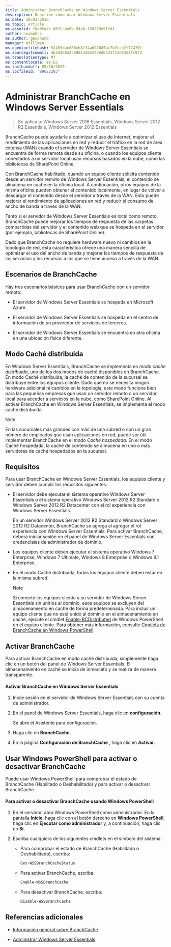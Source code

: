 ```yaml
---
title: Administrar BranchCache en Windows Server Essentials
description: Describe cómo usar Windows Server Essentials
ms.date: 10/03/2016
ms.topic: article
ms.assetid: f6e05aec-d07c-4e0b-94ab-f20279e9ffd1
author: nnamuhcs
ms.author: geschuma
manager: mtillman
ms.openlocfilehash: 52493dae886eb8f74a6276854c7b7cce2f77470f
ms.sourcegitcommit: db2d46842c68813d043738d6523f13d8454fc972
ms.translationtype: MT
ms.contentlocale: es-ES
ms.lasthandoff: 09/10/2020
ms.locfileid: "89623203"
---
```

# <a name="manage-branchcache-in-windows-server-essentials"></a>Administrar BranchCache en Windows Server Essentials

>Se aplica a: Windows Server 2016 Essentials, Windows Server 2012 R2 Essentials, Windows Server 2012 Essentials

BranchCache puede ayudarle a optimizar el uso de Internet, mejorar el rendimiento de las aplicaciones en red y reducir el tráfico en la red de área extensa (WAN) cuando el servidor de Windows Server Essentials se encuentra de forma remota desde su oficina, o cuando los equipos cliente conectados a un servidor local usan recursos basados en la nube, como las bibliotecas de SharePoint Online.

 Con BranchCache habilitado, cuando un equipo cliente solicita contenido desde un servidor remoto de Windows Server Essentials, el contenido se almacena en caché en la oficina local. A continuación, otros equipos de la misma oficina pueden obtener el contenido localmente, en lugar de volver a descargar el contenido desde el servidor a través de la WAN. Esto puede mejorar el rendimiento de aplicaciones en red y reducir el consumo de ancho de banda a través de la WAN.

 Tanto si el servidor de Windows Server Essentials es local como remoto, BranchCache puede mejorar los tiempos de respuesta de las carpetas compartidas del servidor y el contenido web que se hospeda en el servidor (por ejemplo, bibliotecas de SharePoint Online).

 Dado que BranchCache no requiere hardware nuevo ni cambios en la topología de red, esta característica ofrece una manera sencilla de optimizar el uso del ancho de banda y mejorar los tiempos de respuesta de los servicios y los recursos a los que se tiene acceso a través de la WAN.

## <a name="branchcache-scenarios"></a>Escenarios de BranchCache
 Hay tres escenarios básicos para usar BranchCache con un servidor remoto:

-   El servidor de Windows Server Essentials se hospeda en Microsoft Azure.

-   El servidor de Windows Server Essentials se hospeda en el centro de información de un proveedor de servicios de terceros.

-   El servidor de Windows Server Essentials se encuentra en otra oficina en una ubicación física diferente.

## <a name="distributed-cache-mode"></a>Modo Caché distribuida
 En Windows Server Essentials, BranchCache se implementa en *modo caché distribuida*, uno de los dos modos de caché disponibles en BranchCache. En modo Caché distribuida, la caché de contenido de la sucursal se distribuye entre los equipos cliente. Dado que no se necesita ningún hardware adicional ni cambios en la topología, este modo funciona bien para las pequeñas empresas que usan un servidor remoto o un servidor local para acceder a servicios en la nube, como SharePoint Online. Al activar BranchCache en Windows Server Essentials, se implementa el modo caché distribuida.

> [!NOTE]
>  En las sucursales más grandes con más de una subred o con un gran número de empleados que usan aplicaciones en red, puede ser útil implementar BranchCache en el *modo Caché hospedada*. En el modo Caché hospedada, la caché de contenido se almacena en uno o más servidores de caché hospedados en la sucursal.

## <a name="requirements"></a>Requisitos
 Para usar BranchCache en Windows Server Essentials, los equipos cliente y servidor deben cumplir los requisitos siguientes:

-   El servidor debe ejecutar el sistema operativo Windows Server Essentials o el sistema operativo Windows Server 2012 R2 Standard o Windows Server 2012 R2 Datacenter con el rol experiencia con Windows Server Essentials.

     En un servidor Windows Server 2012 R2 Standard o Windows Server 2012 R2 Datacenter, BranchCache se agrega al agregar el rol experiencia con Windows Server Essentials. Para activar BranchCache, deberá iniciar sesión en el panel de Windows Server Essentials con credenciales de administrador de dominio.

-   Los equipos cliente deben ejecutar el sistema operativo Windows 7 Enterprise, Windows 7 Ultimate, Windows 8 Enterprise o Windows 8.1 Enterprise.

-   En el modo Caché distribuida, todos los equipos cliente deben estar en la misma subred.

    > [!NOTE]
    >  Si conectó los equipos cliente a su servidor de Windows Server Essentials sin unirlos al dominio, esos equipos se excluyen del almacenamiento en caché de forma predeterminada. Para incluir un equipo cliente que no está unido al dominio en el almacenamiento en caché, ejecute el cmdlet [Enable-BCDistributed](https://technet.microsoft.com/library/hh848398.aspx) de Windows PowerShell en el equipo cliente. Para obtener más información, consulte [Cmdlets de BranchCache en Windows PowerShell](https://technet.microsoft.com/library/hh848392.aspx).


## <a name="turn-branchcache-on"></a>Activar BranchCache
 Para activar BranchCache en modo caché distribuida, simplemente haga clic en un botón del panel de Windows Server Essentials. El almacenamiento en caché se inicia de inmediato y se realiza de manera transparente.

#### <a name="to-turn-on-branchcache-in-windows-server-essentials"></a>Activar BranchCache en Windows Server Essentials

1.  Inicie sesión en el servidor de Windows Server Essentials con su cuenta de administrador.

2.  En el panel de Windows Server Essentials, haga clic en **configuración**.

     Se abre el Asistente para configuración.

3.  Haga clic en **BranchCache**.

4.  En la página **Configuración de BranchCache** , haga clic en **Activar**.

## <a name="use-windows-powershell-to-turn-branchcache-on-or-off"></a>Usar Windows PowerShell para activar o desactivar BranchCache
 Puede usar Windows PowerShell para comprobar el estado de BranchCache (Habilitado o Deshabilitado) y para activar o desactivar BranchCache.

#### <a name="to-turn-branchcache-on-or-off-using-windows-powershell"></a>Para activar o desactivar BranchCache usando Windows PowerShell

1.  En el servidor, abra Windows PowerShell como administrador. En la pantalla **Inicio**, haga clic con el botón derecho en **Windows PowerShell**, haga clic en **Ejecutar como administrador** y, a continuación, haga clic en **Sí**.

2.  Escriba cualquiera de los siguientes cmdlets en el símbolo del sistema.

    -   Para comprobar el estado de BranchCache (Habilitado o Deshabilitado), escriba:

        ```powershell
        Get-WSSBranchCacheStatus
        ```

    -   Para activar BranchCache, escriba:

        ```powershell
        Enable-WSSBranchCache
        ```

    -   Para desactivar BranchCache, escriba:

        ```powershell
        Disable-WSSBranchCache
        ```

## <a name="additional-references"></a>Referencias adicionales

-   [Información general sobre BranchCache](/previous-versions/windows/it-pro/windows-server-2012-R2-and-2012/hh831696(v=ws.11))

-   [Administrar Windows Server Essentials](Manage-Windows-Server-Essentials.md)